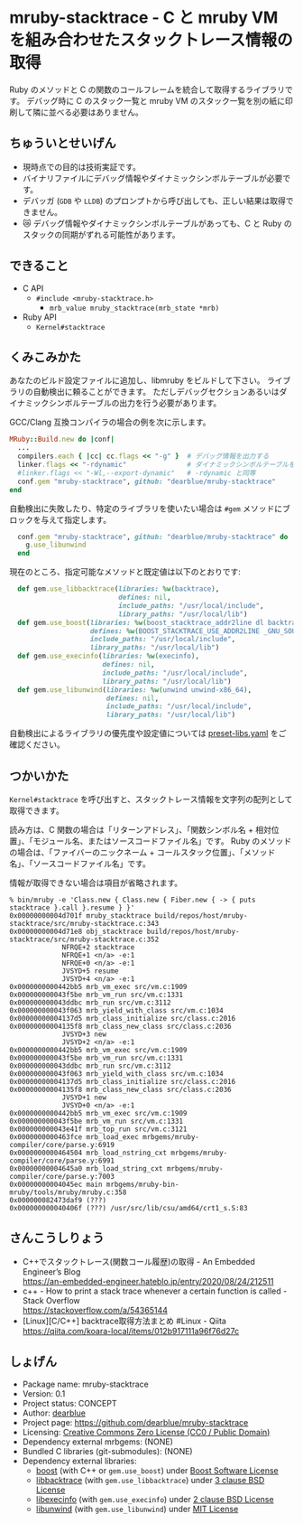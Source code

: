 mruby-stacktrace - C と mruby VM を組み合わせたスタックトレース情報の取得
========================================================================

Ruby のメソッドと C の関数のコールフレームを統合して取得するライブラリです。
デバッグ時に C のスタック一覧と mruby VM のスタック一覧を別の紙に印刷して隣に並べる必要はありません。


ちゅういとせいげん
------------------------------------------------------------------------

  - 現時点での目的は技術実証です。
  - バイナリファイルにデバッグ情報やダイナミックシンボルテーブルが必要です。
  - デバッガ (`GDB` や `LLDB`) のプロンプトから呼び出しても、正しい結果は取得できません。
  - 😿 デバッグ情報やダイナミックシンボルテーブルがあっても、C と Ruby のスタックの同期がずれる可能性があります。


できること
------------------------------------------------------------------------

  - C API
      - `#include <mruby-stacktrace.h>`
          - `mrb_value mruby_stacktrace(mrb_state *mrb)`
  - Ruby API
      - `Kernel#stacktrace`


くみこみかた
------------------------------------------------------------------------

あなたのビルド設定ファイルに追加し、libmruby をビルドして下さい。
ライブラリの自動検出に頼ることができます。
ただしデバッグセクションあるいはダイナミックシンボルテーブルの出力を行う必要があります。

GCC/Clang 互換コンパイラの場合の例を次に示します。

```ruby
MRuby::Build.new do |conf|
  ...
  compilers.each { |cc| cc.flags << "-g" }  # デバッグ情報を出力する
  linker.flags << "-rdynamic"               # ダイナミックシンボルテーブルを出力する
  #linker.flags << "-Wl,--export-dynamic"   # -rdynamic と同等
  conf.gem "mruby-stacktrace", github: "dearblue/mruby-stacktrace"
end
```

自動検出に失敗したり、特定のライブラリを使いたい場合は `#gem` メソッドにブロックを与えて指定します。

```ruby
  conf.gem "mruby-stacktrace", github: "dearblue/mruby-stacktrace" do |g|
    g.use_libunwind
  end
```

現在のところ、指定可能なメソッドと既定値は以下のとおりです:

```ruby
  def gem.use_libbacktrace(libraries: %w(backtrace),
                           defines: nil,
                           include_paths: "/usr/local/include",
                           library_paths: "/usr/local/lib")
  def gem.use_boost(libraries: %w(boost_stacktrace_addr2line dl backtrace),
                    defines: %w(BOOST_STACKTRACE_USE_ADDR2LINE _GNU_SOURCE),
                    include_paths: "/usr/local/include",
                    library_paths: "/usr/local/lib")
  def gem.use_execinfo(libraries: %w(execinfo),
                       defines: nil,
                       include_paths: "/usr/local/include",
                       library_paths: "/usr/local/lib")
  def gem.use_libunwind(libraries: %w(unwind unwind-x86_64),
                        defines: nil,
                        include_paths: "/usr/local/include",
                        library_paths: "/usr/local/lib")
```

自動検出によるライブラリの優先度や設定値については [preset-libs.yaml](preset-libs.yaml) をご確認ください。


つかいかた
------------------------------------------------------------------------

`Kernel#stacktrace` を呼び出すと、スタックトレース情報を文字列の配列として取得できます。

読み方は、C 関数の場合は「リターンアドレス」、「関数シンボル名 + 相対位置」、「モジュール名、またはソースコードファイル名」です。
Ruby のメソッドの場合は、「ファイバーのニックネーム + コールスタック位置」、「メソッド名」、「ソースコードファイル名」です。

情報が取得できない場合は項目が省略されます。

```console
% bin/mruby -e 'Class.new { Class.new { Fiber.new { -> { puts stacktrace }.call }.resume } }'
0x00000000004d701f mruby_stacktrace build/repos/host/mruby-stacktrace/src/mruby-stacktrace.c:343
0x00000000004d71e8 obj_stacktrace build/repos/host/mruby-stacktrace/src/mruby-stacktrace.c:352
             NFRQE+2 stacktrace
             NFRQE+1 <n/a> -e:1
             NFRQE+0 <n/a> -e:1
             JVSYD+5 resume
             JVSYD+4 <n/a> -e:1
0x0000000000442bb5 mrb_vm_exec src/vm.c:1909
0x000000000043f5be mrb_vm_run src/vm.c:1331
0x000000000043ddbc mrb_run src/vm.c:3112
0x000000000043f063 mrb_yield_with_class src/vm.c:1034
0x00000000004137d5 mrb_class_initialize src/class.c:2016
0x00000000004135f8 mrb_class_new_class src/class.c:2036
             JVSYD+3 new
             JVSYD+2 <n/a> -e:1
0x0000000000442bb5 mrb_vm_exec src/vm.c:1909
0x000000000043f5be mrb_vm_run src/vm.c:1331
0x000000000043ddbc mrb_run src/vm.c:3112
0x000000000043f063 mrb_yield_with_class src/vm.c:1034
0x00000000004137d5 mrb_class_initialize src/class.c:2016
0x00000000004135f8 mrb_class_new_class src/class.c:2036
             JVSYD+1 new
             JVSYD+0 <n/a> -e:1
0x0000000000442bb5 mrb_vm_exec src/vm.c:1909
0x000000000043f5be mrb_vm_run src/vm.c:1331
0x000000000043e41f mrb_top_run src/vm.c:3121
0x0000000000463fce mrb_load_exec mrbgems/mruby-compiler/core/parse.y:6919
0x0000000000464504 mrb_load_nstring_cxt mrbgems/mruby-compiler/core/parse.y:6991
0x00000000004645a0 mrb_load_string_cxt mrbgems/mruby-compiler/core/parse.y:7003
0x00000000004045ec main mrbgems/mruby-bin-mruby/tools/mruby/mruby.c:358
0x000000082473daf9 (???)
0x000000000040406f (???) /usr/src/lib/csu/amd64/crt1_s.S:83
```


さんこうしりょう
------------------------------------------------------------------------

  - C++でスタックトレース(関数コール履歴)の取得 - An Embedded Engineer’s Blog <br>
    <https://an-embedded-engineer.hateblo.jp/entry/2020/08/24/212511>
  - c++ - How to print a stack trace whenever a certain function is called - Stack Overflow <br>
    <https://stackoverflow.com/a/54365144>
  - [Linux\]\[C/C++] backtrace取得方法まとめ #Linux - Qiita <br>
    <https://qiita.com/koara-local/items/012b917111a96f76d27c>


しょげん
------------------------------------------------------------------------

  - Package name: mruby-stacktrace
  - Version: 0.1
  - Project status: CONCEPT
  - Author: [dearblue](https://github.com/dearblue)
  - Project page: <https://github.com/dearblue/mruby-stacktrace>
  - Licensing: [Creative Commons Zero License (CC0 / Public Domain)](LICENSE)
  - Dependency external mrbgems: (NONE)
  - Bundled C libraries (git-submodules): (NONE)
  - Dependency external libraries:
      - [boost](https://www.boost.org/) (with C++ or `gem.use_boost`)
        under [Boost Software License](https://www.boost.org/LICENSE_1_0.txt)
      - [libbacktrace](https://github.com/ianlancetaylor/libbacktrace) (with `gem.use_libbacktrace`)
        under [3 clause BSD License](https://github.com/ianlancetaylor/libbacktrace/blob/master/LICENSE)
      - [libexecinfo](https://github.com/NetBSD/src/tree/trunk/lib/libexecinfo) (with `gem.use_execinfo`)
        under [2 clause BSD License](https://github.com/NetBSD/src/blob/trunk/lib/libexecinfo/execinfo.h)
      - [libunwind](https://github.com/libunwind/libunwind) (with `gem.use_libunwind`)
        under [MIT License](https://github.com/libunwind/libunwind/blob/master/COPYING)
